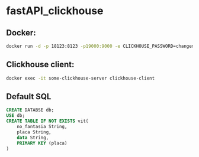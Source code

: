 # fastAPI_clickhouse

## Docker:

```bash
docker run -d -p 18123:8123 -p19000:9000 -e CLICKHOUSE_PASSWORD=changeme --name some-clickhouse-server --ulimit nofile=262144:262144 clickhouse/clickhouse-server
```

## Clickhouse client:

```bash
docker exec -it some-clickhouse-server clickhouse-client
```

## Default SQL

```sql
CREATE DATABSE db;
USE db;
CREATE TABLE IF NOT EXISTS vit(
    no_fantasia String,
    placa String,
    data String,
    PRIMARY KEY (placa)
)
```